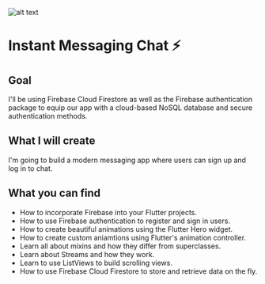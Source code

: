 
![alt text](https://media.giphy.com/media/QvSp0OtE4xMxE1UgtU/giphy.gif)

# Instant Messaging Chat ⚡️

## Goal

 I'll be using Firebase Cloud Firestore as well as the Firebase authentication package to equip our app with a cloud-based NoSQL database and secure authentication methods. 


## What I will create

I'm going to build a modern messaging app where users can sign up and log in to chat.



## What you can find

- How to incorporate Firebase into your Flutter projects.
- How to use Firebase authentication to register and sign in users.
- How to create beautiful animations using the Flutter Hero widget.
- How to create custom aniamtions using Flutter's animation controller. 
- Learn all about mixins and how they differ from superclasses.
- Learn about Streams and how they work.
- Learn to use ListViews to build scrolling views.
- How to use Firebase Cloud Firestore to store and retrieve data on the fly.




